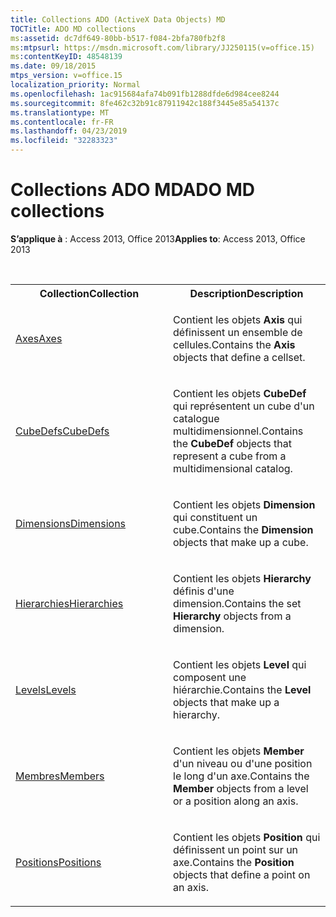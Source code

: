 ```yaml
---
title: Collections ADO (ActiveX Data Objects) MD
TOCTitle: ADO MD collections
ms:assetid: dc7df649-80bb-b517-f084-2bfa780fb2f8
ms:mtpsurl: https://msdn.microsoft.com/library/JJ250115(v=office.15)
ms:contentKeyID: 48548139
ms.date: 09/18/2015
mtps_version: v=office.15
localization_priority: Normal
ms.openlocfilehash: 1ac915684afa74b091fb1288dfde6d984cee8244
ms.sourcegitcommit: 8fe462c32b91c87911942c188f3445e85a54137c
ms.translationtype: MT
ms.contentlocale: fr-FR
ms.lasthandoff: 04/23/2019
ms.locfileid: "32283323"
---
```

# <a name="ado-md-collections"></a><span data-ttu-id="e81a4-102">Collections ADO MD</span><span class="sxs-lookup"><span data-stu-id="e81a4-102">ADO MD collections</span></span>

<span data-ttu-id="e81a4-103">**S’applique à** : Access 2013, Office 2013</span><span class="sxs-lookup"><span data-stu-id="e81a4-103">**Applies to**: Access 2013, Office 2013</span></span>

<br/>

<table>
<colgroup>
<col style="width: 50%" />
<col style="width: 50%" />
</colgroup>
<tbody>
<tr class="even">
<th><span data-ttu-id="e81a4-104">Collection</span><span class="sxs-lookup"><span data-stu-id="e81a4-104">Collection</span></span></th>
<th><span data-ttu-id="e81a4-105">Description</span><span class="sxs-lookup"><span data-stu-id="e81a4-105">Description</span></span></th>
</tr>
<tr class="odd">
<td><p><span data-ttu-id="e81a4-106"><a href="axes-collection-ado-md.md">Axes</a></span><span class="sxs-lookup"><span data-stu-id="e81a4-106"><a href="axes-collection-ado-md.md">Axes</a></span></span></p></td>
<td><p><span data-ttu-id="e81a4-107">Contient les objets <strong>Axis</strong> qui définissent un ensemble de cellules.</span><span class="sxs-lookup"><span data-stu-id="e81a4-107">Contains the <strong>Axis</strong> objects that define a cellset.</span></span></p></td>
</tr>
<tr class="even">
<td><p><span data-ttu-id="e81a4-108"><a href="cubedef-object-ado-md.md">CubeDefs</a></span><span class="sxs-lookup"><span data-stu-id="e81a4-108"><a href="cubedef-object-ado-md.md">CubeDefs</a></span></span></p></td>
<td><p><span data-ttu-id="e81a4-109">Contient les objets <strong>CubeDef</strong> qui représentent un cube d'un catalogue multidimensionnel.</span><span class="sxs-lookup"><span data-stu-id="e81a4-109">Contains the <strong>CubeDef</strong> objects that represent a cube from a multidimensional catalog.</span></span></p></td>
</tr>
<tr class="odd">
<td><p><span data-ttu-id="e81a4-110"><a href="dimension-object-ado-md.md">Dimensions</a></span><span class="sxs-lookup"><span data-stu-id="e81a4-110"><a href="dimension-object-ado-md.md">Dimensions</a></span></span></p></td>
<td><p><span data-ttu-id="e81a4-111">Contient les objets <strong>Dimension</strong> qui constituent un cube.</span><span class="sxs-lookup"><span data-stu-id="e81a4-111">Contains the <strong>Dimension</strong> objects that make up a cube.</span></span></p></td>
</tr>
<tr class="even">
<td><p><span data-ttu-id="e81a4-112"><a href="hierarchy-object-ado-md.md">Hierarchies</a></span><span class="sxs-lookup"><span data-stu-id="e81a4-112"><a href="hierarchy-object-ado-md.md">Hierarchies</a></span></span></p></td>
<td><p><span data-ttu-id="e81a4-113">Contient les objets <strong>Hierarchy</strong> définis d'une dimension.</span><span class="sxs-lookup"><span data-stu-id="e81a4-113">Contains the set <strong>Hierarchy</strong> objects from a dimension.</span></span></p></td>
</tr>
<tr class="odd">
<td><p><span data-ttu-id="e81a4-114"><a href="level-object-ado-md.md">Levels</a></span><span class="sxs-lookup"><span data-stu-id="e81a4-114"><a href="level-object-ado-md.md">Levels</a></span></span></p></td>
<td><p><span data-ttu-id="e81a4-115">Contient les objets <strong>Level</strong> qui composent une hiérarchie.</span><span class="sxs-lookup"><span data-stu-id="e81a4-115">Contains the <strong>Level</strong> objects that make up a hierarchy.</span></span></p></td>
</tr>
<tr class="even">
<td><p><span data-ttu-id="e81a4-116"><a href="members-collection-ado-md.md">Membres</a></span><span class="sxs-lookup"><span data-stu-id="e81a4-116"><a href="members-collection-ado-md.md">Members</a></span></span></p></td>
<td><p><span data-ttu-id="e81a4-117">Contient les objets <strong>Member</strong> d'un niveau ou d'une position le long d'un axe.</span><span class="sxs-lookup"><span data-stu-id="e81a4-117">Contains the <strong>Member</strong> objects from a level or a position along an axis.</span></span></p></td>
</tr>
<tr class="odd">
<td><p><span data-ttu-id="e81a4-118"><a href="positions-collection-ado-md.md">Positions</a></span><span class="sxs-lookup"><span data-stu-id="e81a4-118"><a href="positions-collection-ado-md.md">Positions</a></span></span></p></td>
<td><p><span data-ttu-id="e81a4-119">Contient les objets <strong>Position</strong> qui définissent un point sur un axe.</span><span class="sxs-lookup"><span data-stu-id="e81a4-119">Contains the <strong>Position</strong> objects that define a point on an axis.</span></span></p></td>
</tr>
</tbody>
</table>

<br/>

